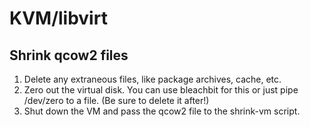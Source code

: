 # KVM/libvirt

## Shrink qcow2 files

1. Delete any extraneous files, like package archives, cache, etc.
2. Zero out the virtual disk. You can use bleachbit for this or just pipe
   /dev/zero to a file. (Be sure to delete it after!)
3. Shut down the VM and pass the qcow2 file to the shrink-vm script.
